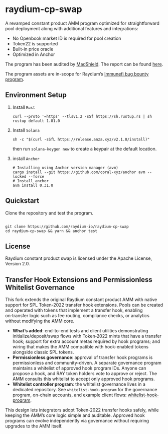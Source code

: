 # raydium-cp-swap

A revamped constant product AMM program optimized for straightforward pool deployment along with additional features and integrations:

- No Openbook market ID is required for pool creation
- Token22 is supported
- Built-in price oracle
- Optimized in Anchor

The program has been audited by [MadShield](https://www.madshield.xyz/). The report can be found [here](https://github.com/raydium-io/raydium-docs/tree/master/audit/MadShield%20Q1%202024).

The program assets are in-scope for Raydium’s [Immunefi bug bounty program](https://immunefi.com/bug-bounty/raydium/).

## Environment Setup

1. Install `Rust`

   ```shell
   curl --proto '=https' --tlsv1.2 -sSf https://sh.rustup.rs | sh
   rustup default 1.81.0
   ```

2. Install `Solana `

   ```shell
   sh -c "$(curl -sSfL https://release.anza.xyz/v2.1.0/install)"
   ```

   then run `solana-keygen new` to create a keypair at the default location.

3. install `Anchor`

   ```shell
   # Installing using Anchor version manager (avm)
   cargo install --git https://github.com/coral-xyz/anchor avm --locked --force
   # Install anchor
   avm install 0.31.0
   ```

## Quickstart

Clone the repository and test the program.

```shell

git clone https://github.com/raydium-io/raydium-cp-swap
cd raydium-cp-swap && yarn && anchor test
```

## License

Raydium constant product swap is licensed under the Apache License, Version 2.0.

## Transfer Hook Extensions and Permissionless Whitelist Governance

This fork extends the original Raydium constant product AMM with native support for SPL Token-2022 transfer hook extensions. Pools can be created and operated with tokens that implement a transfer hook, enabling on‑transfer logic such as fee routing, compliance checks, or analytics without modifying the AMM core.

- **What’s added**: end-to-end tests and client utilities demonstrating initialize/deposit/swap flows with Token‑2022 mints that have a transfer hook; support for extra account metas required by hook programs; and wiring that makes the AMM compatible with hook-enabled tokens alongside classic SPL tokens.
- **Permissionless governance**: approval of transfer hook programs is permissionless and community-driven. A separate governance program maintains a whitelist of approved hook program IDs. Anyone can propose a hook, and RAY token holders vote to approve or reject. The AMM consults this whitelist to accept only approved hook programs.
- **Whitelist controller program**: the whitelist governance lives in a dedicated repository. See `whitelist-hook-program` for the governance program, on-chain accounts, and example client flows: [whitelist-hook-program](https://github.com/ubadineke/whitelist-hook-program).

This design lets integrators adopt Token‑2022 transfer hooks safely, while keeping the AMM’s core logic simple and auditable. Approved hook programs can evolve independently via governance without requiring upgrades to the AMM itself.
